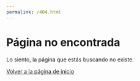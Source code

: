```yaml
---
permalink: /404.html
---
```


<script>
    function onPageLoad() {
        const currentUrl = window.location.href;
        if(!currentUrl.includes("/en/") && !currentUrl.includes("/es/") && !currentUrl.includes("/pt/")) {
            var urlSplit = currentUrl.split("docs");
            var newUrl = urlSplit[0]+"en/docs"+urlSplit[1];
            console.log(window.location);
            window.location.href = newUrl;
        }
    }

    document.addEventListener("DOMContentLoaded", onPageLoad);
</script>


# Página no encontrada

Lo siento, la página que estás buscando no existe.

[Volver a la página de inicio](/)
